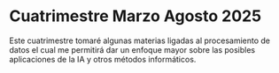 # Cuatrimestre Marzo Agosto 2025
Este cuatrimestre tomaré algunas materias ligadas al procesamiento de
datos el cual me permitirá dar un enfoque mayor sobre las posibles
aplicaciones de la IA y otros métodos informáticos.
